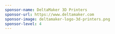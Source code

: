 ```yaml
---
sponsor-name: DeltaMaker 3D Printers
sponsor-url: https://www.deltamaker.com
sponsor-image: deltamaker-logo-3d-printers.png
sponsor-level: 4
---
```

